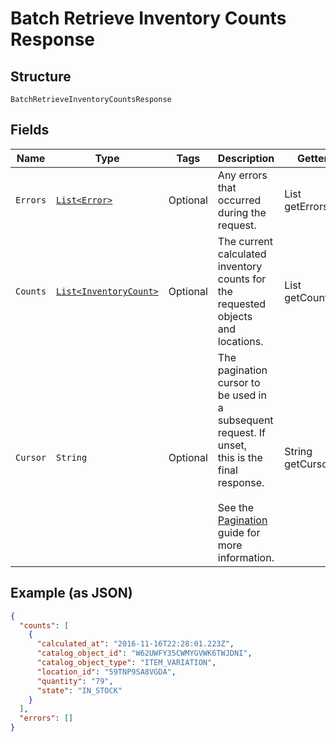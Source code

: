 
# Batch Retrieve Inventory Counts Response

## Structure

`BatchRetrieveInventoryCountsResponse`

## Fields

| Name | Type | Tags | Description | Getter |
|  --- | --- | --- | --- | --- |
| `Errors` | [`List<Error>`](../../doc/models/error.md) | Optional | Any errors that occurred during the request. | List<Error> getErrors() |
| `Counts` | [`List<InventoryCount>`](../../doc/models/inventory-count.md) | Optional | The current calculated inventory counts for the requested objects<br>and locations. | List<InventoryCount> getCounts() |
| `Cursor` | `String` | Optional | The pagination cursor to be used in a subsequent request. If unset,<br>this is the final response.<br><br>See the [Pagination](https://developer.squareup.com/docs/working-with-apis/pagination) guide for more information. | String getCursor() |

## Example (as JSON)

```json
{
  "counts": [
    {
      "calculated_at": "2016-11-16T22:28:01.223Z",
      "catalog_object_id": "W62UWFY35CWMYGVWK6TWJDNI",
      "catalog_object_type": "ITEM_VARIATION",
      "location_id": "59TNP9SA8VGDA",
      "quantity": "79",
      "state": "IN_STOCK"
    }
  ],
  "errors": []
}
```

